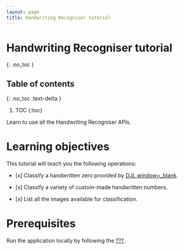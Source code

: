 ```yaml
---
layout: page
title: Handwriting Recogniser tutorial
---
```


# Handwriting Recogniser tutorial
{: .no_toc }

## Table of contents
{: .no_toc .text-delta }

1. TOC
{:toc}

Learn to use all the Handwriting Recogniser APIs.

# Learning objectives

This tutorial will teach you the following operations:

-   \[x\] Classify a handwritten zero provided by
    [DJL,window=\_blank](http://djl.ai).

-   \[x\] Classify a variety of custom-made handwritten numbers.

-   \[x\] List all the images available for classification.

# Prerequisites

Run the application locally by following the
[???](#intro-component::install-and-run-quickstart.adoc).
